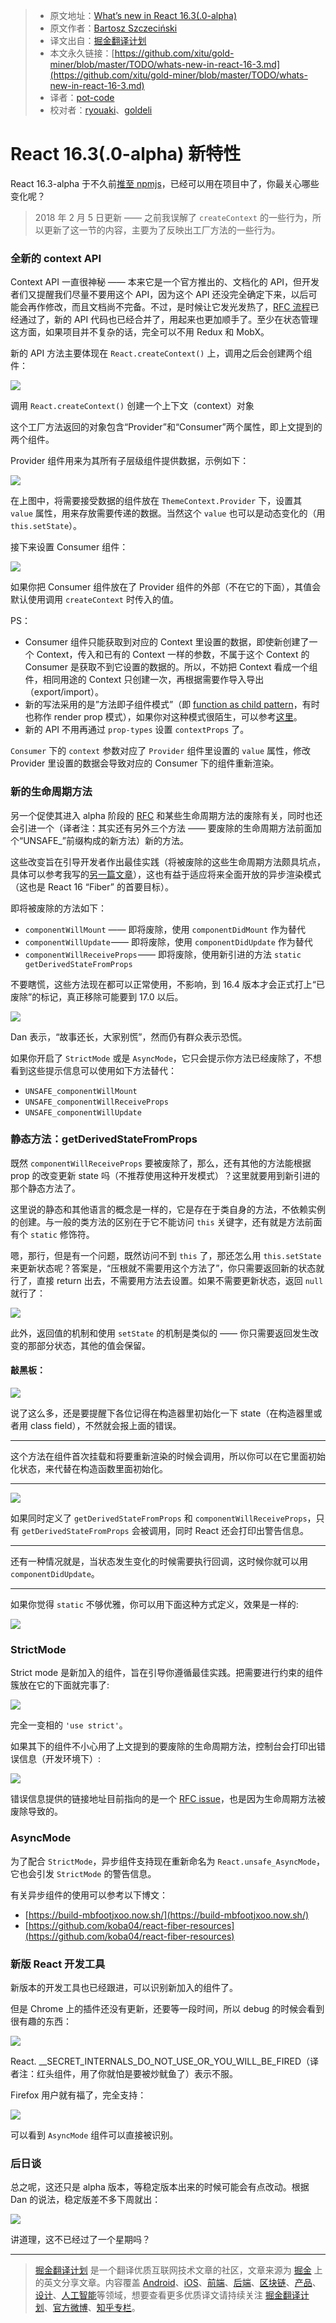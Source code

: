 > * 原文地址：[What’s new in React 16.3(.0-alpha)](https://medium.com/@baphemot/whats-new-in-react-16-3-d2c9b7b6193b)
> * 原文作者：[Bartosz Szczeciński](https://medium.com/@baphemot?source=post_header_lockup)
> * 译文出自：[掘金翻译计划](https://github.com/xitu/gold-miner)
> * 本文永久链接：[https://github.com/xitu/gold-miner/blob/master/TODO/whats-new-in-react-16-3.md](https://github.com/xitu/gold-miner/blob/master/TODO/whats-new-in-react-16-3.md)
> * 译者：[pot-code](https://github.com/pot-code)
> * 校对者：[ryouaki](https://github.com/ryouaki)、[goldeli](https://github.com/goldeli)

# React 16.3(.0-alpha) 新特性

React 16.3-alpha 于不久前[推至 npmjs](https://twitter.com/brian_d_vaughn/status/959535914480357376)，已经可以用在项目中了，你最关心哪些变化呢？

>2018 年 2 月 5 日更新 —— 之前我误解了 `createContext` 的一些行为，所以更新了这一节的内容，主要为了反映出工厂方法的一些行为。

### 全新的 context API

Context API 一直很神秘 —— 本来它是一个官方推出的、文档化的 API，但开发者们又提醒我们尽量不要用这个 API，因为这个 API 还没完全确定下来，以后可能会再作修改，而且文档尚不完备。不过，是时候让它发光发热了，[RFC 流程](https://github.com/reactjs/rfcs/blob/master/text/0002-new-version-of-context.md)已经通过了，新的 API 代码也已经合并了，用起来也更加顺手了。至少在状态管理这方面，如果项目并不复杂的话，完全可以不用 Redux 和 MobX。

新的 API 方法主要体现在 `React.createContext()` 上，调用之后会创建两个组件：

![](https://cdn-images-1.medium.com/max/800/1*HgQMzO2N59Z20NeK5ACGzQ.png)

调用 `React.createContext()` 创建一个上下文（context）对象

这个工厂方法返回的对象包含“Provider”和“Consumer”两个属性，即上文提到的两个组件。

Provider 组件用来为其所有子层级组件提供数据，示例如下：

![](https://cdn-images-1.medium.com/max/800/1*R5GQSLcfedGZiTyoSRDVsg.png)

在上图中，将需要接受数据的组件放在 `ThemeContext.Provider` 下，设置其 `value` 属性，用来存放需要传递的数据。当然这个 `value` 也可以是动态变化的（用 `this.setState`）。

接下来设置 Consumer 组件：

![](https://cdn-images-1.medium.com/max/800/1*XhcIeUaD1G1rpV0c8MYZvA.png)

如果你把 Consumer 组件放在了 Provider 组件的外部（不在它的下面），其值会默认使用调用 `createContext` 时传入的值。

PS：

* Consumer 组件只能获取到对应的 Context 里设置的数据，即使新创建了一个 Context，传入和已有的 Context 一样的参数，不属于这个 Context 的 Consumer 是获取不到它设置的数据的。所以，不妨把 Context 看成一个组件，相同用途的 Context 只创建一次，再根据需要作导入导出（export/import）。
* 新的写法采用的是”方法即子组件模式”（即 [function as child pattern](https://medium.com/merrickchristensen/function-as-child-components-5f3920a9ace9)，有时也称作 render prop 模式），如果你对这种模式很陌生，可以参考[这里](https://medium.com/merrickchristensen/function-as-child-components-5f3920a9ace9)。
* 新的 API 不用再通过 `prop-types` 设置 `contextProps` 了。

`Consumer` 下的 `context` 参数对应了 `Provider` 组件里设置的 `value` 属性，修改 Provider 里设置的数据会导致对应的 Consumer 下的组件重新渲染。

### 新的生命周期方法

另一个促使其进入 alpha 阶段的 [RFC](https://github.com/reactjs/rfcs/blob/master/text/0006-static-lifecycle-methods.md) 和某些生命周期方法的废除有关，同时也还会引进一个（译者注：其实还有另外三个方法 —— 要废除的生命周期方法前面加个“UNSAFE_”前缀构成的新方法）新的方法。

这些改变旨在引导开发者作出最佳实践（将被废除的这些生命周期方法颇具坑点，具体可以参考我写的[另一篇文章](https://medium.com/@baphemot/understanding-reactjs-component-life-cycle-823a640b3e8d)），这也有益于适应将来全面开放的异步渲染模式（这也是 React 16 “Fiber” 的首要目标）。

即将被废除的方法如下：

* `componentWillMount` —— 即将废除，使用 `componentDidMount` 作为替代
* `componentWillUpdate` —— 即将废除，使用 `componentDidUpdate` 作为替代
* `componentWillReceiveProps` —— 即将废除，使用新引进的方法 `static getDerivedStateFromProps`

不要瞎慌，这些方法现在都可以正常使用，不影响，到 16.4 版本才会正式打上“已废除”的标记，真正移除可能要到 17.0 以后。

![](https://cdn-images-1.medium.com/max/800/1*x-Sf7tN3BNWuL4SWMGyFTg.png)

Dan 表示，“故事还长，大家别慌”，然而仍有群众表示恐慌。

如果你开启了 `StrictMode` 或是 `AsyncMode`，它只会提示你方法已经废除了，不想看到这些提示信息可以使用如下方法替代：

* `UNSAFE_componentWillMount`
* `UNSAFE_componentWillReceiveProps`
* `UNSAFE_componentWillUpdate`

### 静态方法：getDerivedStateFromProps

既然 `componentWillReceiveProps` 要被废除了，那么，还有其他的方法能根据 prop 的改变更新 state 吗（不推荐使用这种开发模式）？这里就要用到新引进的那个静态方法了。

这里说的静态和其他语言的概念是一样的，它是存在于类自身的方法，不依赖实例的创建。与一般的类方法的区别在于它不能访问 `this` 关键字，还有就是方法前面有个 `static` 修饰符。

嗯，那行，但是有一个问题，既然访问不到 `this` 了，那还怎么用 `this.setState` 来更新状态呢？答案是，“压根就不需要用这个方法了”，你只需要返回新的状态就行了，直接 return 出去，不需要用方法去设置。如果不需要更新状态，返回 `null` 就行了：

![](https://cdn-images-1.medium.com/max/800/1*iIRN5UAvsf-6d84NweGlzQ.png)

此外，返回值的机制和使用 `setState` 的机制是类似的 —— 你只需要返回发生改变的那部分状态，其他的值会保留。

#### 敲黑板：

![](https://cdn-images-1.medium.com/max/800/1*xGRcRf9KyVNEm4r_Wt9UMw.png)

说了这么多，还是要提醒下各位记得在构造器里初始化一下 state（在构造器里或者用 class field），不然就会报上面的错误。

* * *

这个方法在组件首次挂载和将要重新渲染的时候会调用，所以你可以在它里面初始化状态，来代替在构造函数里面初始化。

* * *

![](https://cdn-images-1.medium.com/max/800/1*Wv-6Yyg7Wd5gIIBu2IKH7w.png)

如果同时定义了 `getDerivedStateFromProps` 和 `componentWillReceiveProps`，只有 `getDerivedStateFromProps` 会被调用，同时 React 还会打印出警告信息。

* * *

还有一种情况就是，当状态发生变化的时候需要执行回调，这时候你就可以用 `componentDidUpdate`。

* * *

如果你觉得 `static` 不够优雅，你可以用下面这种方式定义，效果是一样的:

![](https://cdn-images-1.medium.com/max/800/1*nb9hnMETRb8Nc26ogTlX6A.png)

### StrictMode

Strict mode 是新加入的组件，旨在引导你遵循最佳实践。把需要进行约束的组件簇放在它的下面就完事了:

![](https://cdn-images-1.medium.com/max/800/1*cT32zSlTdDHMDbNDkpOwdw.png)

完全一变相的 `'use strict'`。

如果其下的组件不小心用了上文提到的要废除的生命周期方法，控制台会打印出错误信息（开发环境下）:

![](https://cdn-images-1.medium.com/max/800/1*etTOl69nI0EmND_D68W7xA.png)

错误信息提供的链接地址目前指向的是一个 [RFC issue](https://fb.me/react-strict-mode-warnings)，也是因为生命周期方法被废除导致的。

### AsyncMode

为了配合 `StrictMode`，异步组件支持现在重新命名为 `React.unsafe_AsyncMode`，它也会引发 `StrictMode` 的警告信息。

有关异步组件的使用可以参考以下博文：

* [https://build-mbfootjxoo.now.sh/](https://build-mbfootjxoo.now.sh/)
* [https://github.com/koba04/react-fiber-resources](https://github.com/koba04/react-fiber-resources)

### 新版 React 开发工具

新版本的开发工具也已经跟进，可以识别新加入的组件了。

但是 Chrome 上的插件还没有更新，还要等一段时间，所以 debug 的时候会看到很有趣的东西：

![](https://cdn-images-1.medium.com/max/800/0*VzzTmbTx7dmzll94.png)

React. __SECRET_INTERNALS_DO_NOT_USE_OR_YOU_WILL_BE_FIRED（译者注：红头组件，用了你就怕是要被炒鱿鱼了）表示不服。

Firefox 用户就有福了，完全支持：

![](https://cdn-images-1.medium.com/max/800/1*DN9BX9MC4xDjdXKKAAAf7Q.png)

可以看到 `AsyncMode` 组件可以直接被识别。

### 后日谈

总之呢，这还只是 alpha 版本，等稳定版本出来的时候可能会有点改动。根据 Dan 的说法，稳定版差不多下周就出：

![](https://cdn-images-1.medium.com/max/800/1*JE0fFrRpCmzCaG-hVEZWpA.png)

讲道理，这不已经过了一个星期吗？

---

> [掘金翻译计划](https://github.com/xitu/gold-miner) 是一个翻译优质互联网技术文章的社区，文章来源为 [掘金](https://juejin.im) 上的英文分享文章。内容覆盖 [Android](https://github.com/xitu/gold-miner#android)、[iOS](https://github.com/xitu/gold-miner#ios)、[前端](https://github.com/xitu/gold-miner#前端)、[后端](https://github.com/xitu/gold-miner#后端)、[区块链](https://github.com/xitu/gold-miner#区块链)、[产品](https://github.com/xitu/gold-miner#产品)、[设计](https://github.com/xitu/gold-miner#设计)、[人工智能](https://github.com/xitu/gold-miner#人工智能)等领域，想要查看更多优质译文请持续关注 [掘金翻译计划](https://github.com/xitu/gold-miner)、[官方微博](http://weibo.com/juejinfanyi)、[知乎专栏](https://zhuanlan.zhihu.com/juejinfanyi)。
